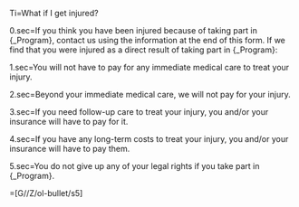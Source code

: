 Ti=What if I get injured?

0.sec=If you think you have been injured because of taking part in {_Program}, contact us using the information at the end of this form. If we find that you were injured as a direct result of taking part in {_Program}:

1.sec=You will not have to pay for any immediate medical care to treat your injury.

2.sec=Beyond your immediate medical care, we will not pay for your injury.

3.sec=If you need follow-up care to treat your injury, you and/or your insurance will have to pay for it.

4.sec=If you have any long-term costs to treat your injury, you and/or your insurance will have to pay them.

5.sec=You do not give up any of your legal rights if you take part in {_Program}.

=[G//Z/ol-bullet/s5]
